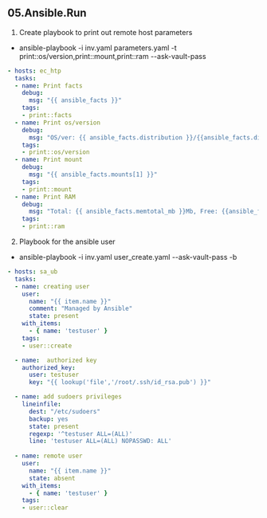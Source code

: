 ## 05.Ansible.Run

1. Create playbook to print out remote host parameters 

* ansible-playbook -i inv.yaml parameters.yaml -t print::os/version,print::mount,print::ram --ask-vault-pass 
```yaml
- hosts: ec_htp
  tasks:
  - name: Print facts
    debug:
      msg: "{{ ansible_facts }}"
    tags:
    - print::facts
  - name: Print os/version
    debug:
      msg: "OS/ver: {{ ansible_facts.distribution }}/{{ansible_facts.distribution_version}}"
    tags:
    - print::os/version
  - name: Print mount
    debug:
      msg: "{{ ansible_facts.mounts[1] }}"
    tags:
    - print::mount
  - name: Print RAM
    debug:
      msg: "Total: {{ ansible_facts.memtotal_mb }}Mb, Free: {{ansible_facts.memfree_mb}}Mb"
    tags:
    - print::ram
```
2. Playbook for the ansible user

* ansible-playbook -i inv.yaml user_create.yaml --ask-vault-pass -b

```yaml
- hosts: sa_ub
  tasks:
  - name: creating user
    user:
      name: "{{ item.name }}"
      comment: "Managed by Ansible"
      state: present
    with_items:
      - { name: 'testuser' }
    tags:
    - user::create

  - name:  authorized key
    authorized_key:
      user: testuser
      key: "{{ lookup('file','/root/.ssh/id_rsa.pub') }}"

  - name: add sudoers privileges
    lineinfile:
      dest: "/etc/sudoers"
      backup: yes
      state: present
      regexp: '^testuser ALL=(ALL)'
      line: 'testuser ALL=(ALL) NOPASSWD: ALL'
      
  - name: remote user
    user:
      name: "{{ item.name }}"
      state: absent
    with_items:
      - { name: 'testuser' }
    tags:
    - user::clear
```
